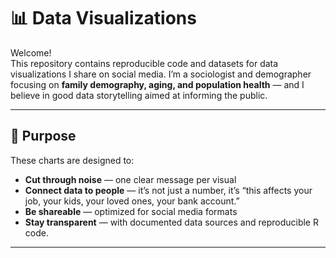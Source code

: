 # 📊 Data Visualizations

Welcome!  
This repository contains reproducible code and datasets for data visualizations I share on social media. 
I’m a sociologist and demographer focusing on **family demography, aging, and population health** — and I believe in good data storytelling aimed at informing the public.

---

## 🎯 Purpose

These charts are designed to:
- **Cut through noise** — one clear message per visual
- **Connect data to people** — it’s not just a number, it’s “this affects your job, your kids, your loved ones, your bank account.”
- **Be shareable** — optimized for social media formats 
- **Stay transparent** — with documented data sources and reproducible R code.

---


